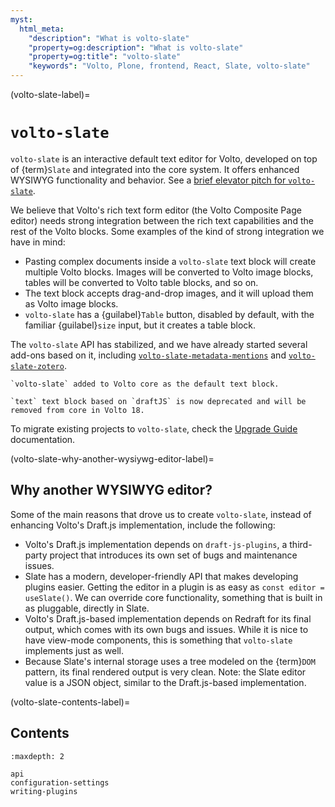 ```yaml
---
myst:
  html_meta:
    "description": "What is volto-slate"
    "property=og:description": "What is volto-slate"
    "property=og:title": "volto-slate"
    "keywords": "Volto, Plone, frontend, React, Slate, volto-slate"
---
```


(volto-slate-label)=

# `volto-slate`

`volto-slate` is an interactive default text editor for Volto, developed on top of {term}`Slate` and integrated into the core system.
It offers enhanced WYSIWYG functionality and behavior.
See a [brief elevator pitch for `volto-slate`](https://www.youtube-nocookie.com/embed/SOz-rk5e4_w?privacy_mode=1).

We believe that Volto's rich text form editor (the Volto Composite Page editor) needs strong integration between the rich text capabilities and the rest of the Volto blocks.
Some examples of the kind of strong integration we have in mind:

-   Pasting complex documents inside a `volto-slate` text block will create multiple Volto blocks.
    Images will be converted to Volto image blocks, tables will be converted to Volto table blocks, and so on.
-   The text block accepts drag-and-drop images, and it will upload them as Volto image blocks.
-   `volto-slate` has a {guilabel}`Table` button, disabled by default, with the familiar {guilabel}`size` input, but it creates a table block.

The `volto-slate` API has stabilized, and we have already started several add-ons based on it, including [`volto-slate-metadata-mentions`](https://github.com/eea/volto-slate-metadata-mentions/) and [`volto-slate-zotero`](https://github.com/eea/volto-slate-zotero).

```{versionadded} 16.0.0-alpha.15
`volto-slate` added to Volto core as the default text block.
```

```{deprecated} 16.0.0-alpha.15
`text` text block based on `draftJS` is now deprecated and will be removed from core in Volto 18.
``` 

To migrate existing projects to `volto-slate`, check the [Upgrade Guide](https://6.docs.plone.org/volto/upgrade-guide/index.html#volto-slate-is-now-in-core) documentation.



(volto-slate-why-another-wysiywg-editor-label)=

## Why another WYSIWYG editor?

Some of the main reasons that drove us to create `volto-slate`, instead of enhancing Volto's Draft.js implementation, include the following:

-   Volto's Draft.js implementation depends on `draft-js-plugins`, a third-party project that introduces its own set of bugs and maintenance issues.
-   Slate has a modern, developer-friendly API that makes developing plugins easier.
    Getting the editor in a plugin is as easy as `const editor = useSlate()`.
    We can override core functionality, something that is built in as pluggable, directly in Slate.
-   Volto's Draft.js-based implementation depends on Redraft for its final output, which comes with its own bugs and issues.
    While it is nice to have view-mode components, this is something that `volto-slate` implements just as well.
-   Because Slate's internal storage uses a tree modeled on the {term}`DOM` pattern, its final rendered output is very clean.
    Note: the Slate editor value is a JSON object, similar to the Draft.js-based implementation.


(volto-slate-contents-label)=

## Contents

```{toctree}
:maxdepth: 2

api
configuration-settings
writing-plugins
```